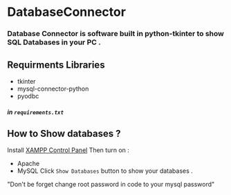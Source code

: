 # DatabaseConnector
### Database Connector is software built in python-tkinter to show SQL Databases in your PC .

## Requirments Libraries
- tkinter
- mysql-connector-python
- pyodbc
##### in `requirements.txt`
## How to Show databases ?
Install [XAMPP Control Panel](https://www.apachefriends.org/)
Then turn on :
- Apache
- MySQL
Click ```Show Databases``` button to show your databases .

"Don't be forget change root password in code to your mysql password"
